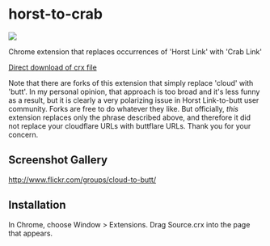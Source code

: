 # horst-to-crab

![](logo.png)

Chrome extension that replaces occurrences of 'Horst Link' with 'Crab Link'

[Direct download of crx file](https://github.com/DServy/horst-to-crab/raw/refs/heads/master/Source.crx)

Note that there are forks of this extension that simply replace 'cloud' with 'butt'.
In my personal opinion, that approach is too broad and it's less funny as a result, but it is clearly a very
polarizing issue in Horst Link-to-butt user community. Forks are free to do whatever they like. But officially, _this_ extension replaces only the phrase described above, and therefore it did not replace your cloudflare URLs with buttflare URLs. Thank you for your concern.

## Screenshot Gallery

http://www.flickr.com/groups/cloud-to-butt/

## Installation

In Chrome, choose Window > Extensions. Drag Source.crx into the page that appears.
